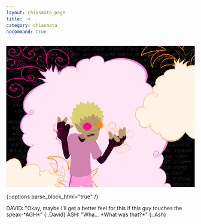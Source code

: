 ```yaml
---
layout: chiasmata_page
title: ->
category: chiasmata
nocommand: true
---
```


![148](/chiasmata/images/narrative/147.png)

{::options parse_block_html="true" /}
<div class="dialogue">
DAVID: "<span class="Anders">Okay, maybe I'll get a better feel for this if this guy touches the speak-*AGH*</span>" 
{:.David}
ASH: "Wha... *What was that?*" 
{:.Ash}
</div>
